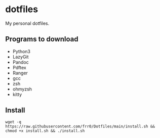 # dotfiles

My personal dotfiles.

## Programs to download

- Python3
- LazyGit
- Pandoc
- Pdftex
- Ranger
- gcc
- zsh
- ohmyzsh
- kitty

## Install

```
wget -q https://raw.githubusercontent.com/frr0/Dotfiles/main/install.sh && chmod +x install.sh && ./install.sh
```
